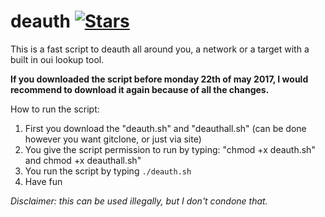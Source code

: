 # deauth [![Stars](https://img.shields.io/github/stars/EMLGaming/deauth.svg?style=social&label=Star)]()
This is a fast script to deauth all around you, a network or a target with a built in oui lookup tool. 

**If you downloaded the script before monday 22th of may 2017, I would recommend to download it again because of all the changes.**

How to run the script:
1. First you download the "deauth.sh" and "deauthall.sh" (can be done however you want gitclone, or just via site)
2. You give the script permission to run by typing: "chmod +x deauth.sh" and chmod +x deauthall.sh"
3. You run the script by typing `./deauth.sh`
4. Have fun

*Disclaimer: this can be used illegally, but I don't condone that.*
